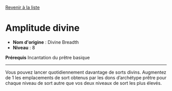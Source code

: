 [Revenir à la liste](..)

# Amplitude divine

 * **Nom d'origine** : Divine Breadth
 * **Niveau** : 8


<p><strong>Prérequis</strong> Incantation du prêtre basique</p>
<hr>
<p>Vous pouvez lancer quotidiennement davantage de sorts divins. Augmentez de 1 les emplacements de sort obtenus par les dons d’archétype prêtre pour chaque niveau de sort autre que vos deux niveaux de sort les plus élevés.</p>